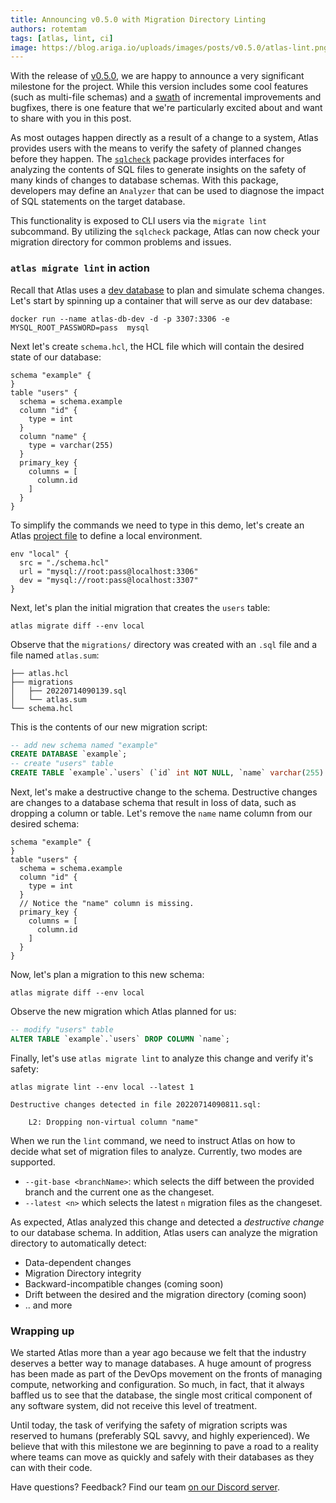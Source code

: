 ```yaml
---
title: Announcing v0.5.0 with Migration Directory Linting
authors: rotemtam
tags: [atlas, lint, ci]
image: https://blog.ariga.io/uploads/images/posts/v0.5.0/atlas-lint.png
---
```


With the release of [v0.5.0](https://github.com/ariga/atlas/releases/tag/v0.5.0), we are
happy to announce a very significant milestone for the project. While this version includes some
cool features (such as multi-file schemas) and a [swath](https://github.com/ariga/atlas/compare/v0.4.2...v0.5.0)
of incremental improvements and bugfixes, there is one feature that we're particularly
excited about and want to share with you in this post.

As most outages happen directly as a result of a change to a system, Atlas provides users with the means to verify the
safety of planned changes before they happen. The [`sqlcheck`](https://pkg.go.dev/ariga.io/atlas@master/sql/sqlcheck)
package provides interfaces for analyzing the contents of SQL files to generate insights on the safety of many kinds of
changes to database schemas. With this package, developers may define an `Analyzer` that can be used to diagnose the impact
of SQL statements on the target database.

This functionality is exposed to CLI users via the `migrate lint` subcommand. By utilizing
the `sqlcheck` package, Atlas can now check your migration directory for common problems
and issues.

### `atlas migrate lint` in action

Recall that Atlas uses a [dev database](https://atlasgo.io/concepts/dev-database) to plan and
simulate schema changes. Let's start by spinning up a container that will serve as our
dev database:
```text
docker run --name atlas-db-dev -d -p 3307:3306 -e MYSQL_ROOT_PASSWORD=pass  mysql
```

Next let's create `schema.hcl`, the HCL file which will contain the desired state of
our database:

```hcl title=schema.hcl
schema "example" {
}
table "users" {
  schema = schema.example
  column "id" {
    type = int
  }
  column "name" {
    type = varchar(255)
  }
  primary_key {
    columns = [
      column.id
    ]
  }
}
```

To simplify the commands we need to type in this demo, let's create an Atlas
[project file](https://atlasgo.io/atlas-schema/projects) to define a local environment.
```hcl title=atlas.hcl
env "local" {
  src = "./schema.hcl"
  url = "mysql://root:pass@localhost:3306"
  dev = "mysql://root:pass@localhost:3307"
}
```
Next, let's plan the initial migration that creates the `users` table:
```text
atlas migrate diff --env local
```
Observe that the `migrations/` directory was created with an `.sql` file and
a file named `atlas.sum`:

```text
├── atlas.hcl
├── migrations
│   ├── 20220714090139.sql
│   └── atlas.sum
└── schema.hcl
```
This is the contents of our new migration script:
```sql
-- add new schema named "example"
CREATE DATABASE `example`;
-- create "users" table
CREATE TABLE `example`.`users` (`id` int NOT NULL, `name` varchar(255) NOT NULL, PRIMARY KEY (`id`)) CHARSET utf8mb4 COLLATE utf8mb4_0900_ai_ci;
```
Next, let's make a destructive change to the schema. Destructive changes are
changes to a database schema that result in loss of data, such as dropping a
column or table. Let's remove the `name` name column from our desired schema:
```hcl title=schema.hcl {8}
schema "example" {
}
table "users" {
  schema = schema.example
  column "id" {
    type = int
  }
  // Notice the "name" column is missing.
  primary_key {
    columns = [
      column.id
    ]
  }
}
```
Now, let's plan a migration to this new schema:
```text
atlas migrate diff --env local
```
Observe the new migration which Atlas planned for us:
```sql
-- modify "users" table
ALTER TABLE `example`.`users` DROP COLUMN `name`;
```

Finally, let's use `atlas migrate lint` to analyze this change and verify
it's safety:

```text
atlas migrate lint --env local --latest 1

Destructive changes detected in file 20220714090811.sql:

	L2: Dropping non-virtual column "name"
```
When we run the `lint` command, we need to instruct Atlas on how to decide
what set of migration files to analyze. Currently, two modes are supported.
* `--git-base <branchName>`: which selects the diff between the provided branch
and the current one as the changeset.
* `--latest <n>` which selects the latest `n` migration files as the changeset.

As expected, Atlas analyzed this change and detected a _destructive change_
to our database schema. In addition, Atlas users can analyze the migration
directory to automatically detect:
* Data-dependent changes
* Migration Directory integrity
* Backward-incompatible changes (coming soon)
* Drift between the desired and the migration directory (coming soon)
* .. and more

### Wrapping up

We started Atlas more than a year ago because we felt that the industry deserves
a better way to manage databases. A huge amount of progress has been made as part of the
DevOps movement on the fronts of managing compute, networking and configuration.
So much, in fact, that it always baffled us to see that the database,
the single most critical component of any software system, did not receive this level
of treatment.

Until today, the task of verifying the safety of migration scripts was reserved to
humans (preferably SQL savvy, and highly experienced). We believe that with this milestone
we are beginning to pave a road to a reality where teams can move as quickly and
safely with their databases as they can with their code.


Have questions? Feedback? Find our team [on our Discord server](https://discord.gg/zZ6sWVg6NT).

